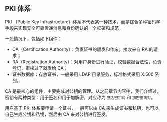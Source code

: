 ## PKI 体系

PKI （Public Key Infrastructure）体系不代表某一种技术，而是综合多种密码学手段来实现安全可靠传递消息和身份确认的一个框架和规范。

一般情况下，包括如下组件：

* CA（Certification Authority）：负责证书的颁发和作废，接收来自 RA 的请求；
* RA（Registration Authority）：对用户身份进行验证，校验数据合法性，负责登记，审核过了就发给 CA；
* 证书数据库：存放证书，一般采用 LDAP 目录服务，标准格式采用 X.500 系列。

CA 是最核心的组件，主要完成对公钥的管理。从之前章节内容中，我们介绍过，密钥有两种类型：用于签名和用于加解密，对应称为 `签名密钥对` 和 `加密密钥对`。

用户基于 PKI 体系要申请一个证书，一般可以由 CA 来生成证书和私钥，也可以自己生成公钥和私钥，然后由 CA 来对公钥进行签发。